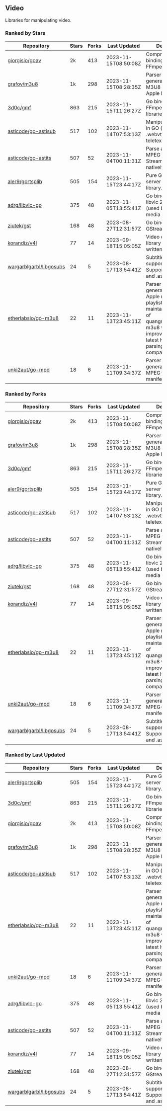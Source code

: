 ## Video

Libraries for manipulating video.

### Ranked by Stars

| Repository | Stars | Forks | Last Updated | Description | 
|------------|-------|-------|--------------|-------------|
| [giorgisio/goav](https://github.com/giorgisio/goav) | 2k | 413 | 2023-11-15T08:50:08Z |  Comprehensive Go bindings for FFmpeg. |
| [grafov/m3u8](https://github.com/grafov/m3u8) | 1k | 298 | 2023-11-15T08:28:35Z |  Parser and generator library of M3U8 playlists for Apple HLS. |
| [3d0c/gmf](https://github.com/3d0c/gmf) | 863 | 215 | 2023-11-15T11:26:27Z |  Go bindings for FFmpeg av\* libraries. |
| [asticode/go-astisub](https://github.com/asticode/go-astisub) | 517 | 102 | 2023-11-14T07:53:13Z |  Manipulate subtitles in GO (.srt, .stl, .ttml, .webvtt, .ssa/.ass, teletext, .smi, etc.). |
| [asticode/go-astits](https://github.com/asticode/go-astits) | 507 | 52 | 2023-11-04T00:11:31Z |  Parse and demux MPEG Transport Streams (.ts) natively in GO. |
| [aler9/gortsplib](https://github.com/aler9/gortsplib) | 505 | 154 | 2023-11-15T23:44:17Z |  Pure Go RTSP server and client library. |
| [adrg/libvlc-go](https://github.com/adrg/libvlc-go) | 375 | 48 | 2023-11-05T13:55:41Z |  Go bindings for libvlc 2.X/3.X/4.X (used by the VLC media player). |
| [ziutek/gst](https://github.com/ziutek/gst) | 168 | 48 | 2023-08-27T12:31:57Z |  Go bindings for GStreamer. |
| [korandiz/v4l](https://github.com/korandiz/v4l) | 77 | 14 | 2023-09-18T15:05:05Z |  Video capture library for Linux, written in Go. |
| [wargarblgarbl/libgosubs](https://github.com/wargarblgarbl/libgosubs) | 24 | 5 | 2023-08-17T13:54:41Z |  Subtitle format support for go. Supports .srt, .ttml, and .ass. |
| [etherlabsio/go-m3u8](https://github.com/etherlabsio/go-m3u8) | 22 | 11 | 2023-11-13T23:45:11Z |  Parser and generator library for Apple m3u8 playlists. Actively maintained version of quangngotan95/go-m3u8 with improvements and latest HLS playlist parsing compatibility. |
| [unki2aut/go-mpd](https://github.com/unki2aut/go-mpd) | 18 | 6 | 2023-11-11T09:34:37Z |  Parser and generator library for MPEG-DASH manifest files. |

### Ranked by Forks

| Repository | Stars | Forks | Last Updated | Description | 
|------------|-------|-------|--------------|-------------|
| [giorgisio/goav](https://github.com/giorgisio/goav) | 2k | 413 | 2023-11-15T08:50:08Z |  Comprehensive Go bindings for FFmpeg. |
| [grafov/m3u8](https://github.com/grafov/m3u8) | 1k | 298 | 2023-11-15T08:28:35Z |  Parser and generator library of M3U8 playlists for Apple HLS. |
| [3d0c/gmf](https://github.com/3d0c/gmf) | 863 | 215 | 2023-11-15T11:26:27Z |  Go bindings for FFmpeg av\* libraries. |
| [aler9/gortsplib](https://github.com/aler9/gortsplib) | 505 | 154 | 2023-11-15T23:44:17Z |  Pure Go RTSP server and client library. |
| [asticode/go-astisub](https://github.com/asticode/go-astisub) | 517 | 102 | 2023-11-14T07:53:13Z |  Manipulate subtitles in GO (.srt, .stl, .ttml, .webvtt, .ssa/.ass, teletext, .smi, etc.). |
| [asticode/go-astits](https://github.com/asticode/go-astits) | 507 | 52 | 2023-11-04T00:11:31Z |  Parse and demux MPEG Transport Streams (.ts) natively in GO. |
| [adrg/libvlc-go](https://github.com/adrg/libvlc-go) | 375 | 48 | 2023-11-05T13:55:41Z |  Go bindings for libvlc 2.X/3.X/4.X (used by the VLC media player). |
| [ziutek/gst](https://github.com/ziutek/gst) | 168 | 48 | 2023-08-27T12:31:57Z |  Go bindings for GStreamer. |
| [korandiz/v4l](https://github.com/korandiz/v4l) | 77 | 14 | 2023-09-18T15:05:05Z |  Video capture library for Linux, written in Go. |
| [etherlabsio/go-m3u8](https://github.com/etherlabsio/go-m3u8) | 22 | 11 | 2023-11-13T23:45:11Z |  Parser and generator library for Apple m3u8 playlists. Actively maintained version of quangngotan95/go-m3u8 with improvements and latest HLS playlist parsing compatibility. |
| [unki2aut/go-mpd](https://github.com/unki2aut/go-mpd) | 18 | 6 | 2023-11-11T09:34:37Z |  Parser and generator library for MPEG-DASH manifest files. |
| [wargarblgarbl/libgosubs](https://github.com/wargarblgarbl/libgosubs) | 24 | 5 | 2023-08-17T13:54:41Z |  Subtitle format support for go. Supports .srt, .ttml, and .ass. |

### Ranked by Last Updated

| Repository | Stars | Forks | Last Updated | Description | 
|------------|-------|-------|--------------|-------------|
| [aler9/gortsplib](https://github.com/aler9/gortsplib) | 505 | 154 | 2023-11-15T23:44:17Z |  Pure Go RTSP server and client library. |
| [3d0c/gmf](https://github.com/3d0c/gmf) | 863 | 215 | 2023-11-15T11:26:27Z |  Go bindings for FFmpeg av\* libraries. |
| [giorgisio/goav](https://github.com/giorgisio/goav) | 2k | 413 | 2023-11-15T08:50:08Z |  Comprehensive Go bindings for FFmpeg. |
| [grafov/m3u8](https://github.com/grafov/m3u8) | 1k | 298 | 2023-11-15T08:28:35Z |  Parser and generator library of M3U8 playlists for Apple HLS. |
| [asticode/go-astisub](https://github.com/asticode/go-astisub) | 517 | 102 | 2023-11-14T07:53:13Z |  Manipulate subtitles in GO (.srt, .stl, .ttml, .webvtt, .ssa/.ass, teletext, .smi, etc.). |
| [etherlabsio/go-m3u8](https://github.com/etherlabsio/go-m3u8) | 22 | 11 | 2023-11-13T23:45:11Z |  Parser and generator library for Apple m3u8 playlists. Actively maintained version of quangngotan95/go-m3u8 with improvements and latest HLS playlist parsing compatibility. |
| [unki2aut/go-mpd](https://github.com/unki2aut/go-mpd) | 18 | 6 | 2023-11-11T09:34:37Z |  Parser and generator library for MPEG-DASH manifest files. |
| [adrg/libvlc-go](https://github.com/adrg/libvlc-go) | 375 | 48 | 2023-11-05T13:55:41Z |  Go bindings for libvlc 2.X/3.X/4.X (used by the VLC media player). |
| [asticode/go-astits](https://github.com/asticode/go-astits) | 507 | 52 | 2023-11-04T00:11:31Z |  Parse and demux MPEG Transport Streams (.ts) natively in GO. |
| [korandiz/v4l](https://github.com/korandiz/v4l) | 77 | 14 | 2023-09-18T15:05:05Z |  Video capture library for Linux, written in Go. |
| [ziutek/gst](https://github.com/ziutek/gst) | 168 | 48 | 2023-08-27T12:31:57Z |  Go bindings for GStreamer. |
| [wargarblgarbl/libgosubs](https://github.com/wargarblgarbl/libgosubs) | 24 | 5 | 2023-08-17T13:54:41Z |  Subtitle format support for go. Supports .srt, .ttml, and .ass. |

